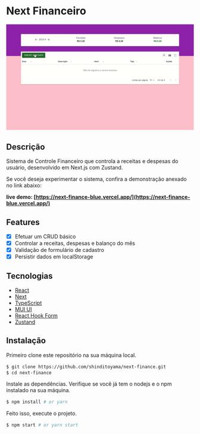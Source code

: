 # Next Financeiro

![screenshot](https://raw.githubusercontent.com/shinditoyama/next-finance/main/public/assets/finance.gif)

## Descrição

Sistema de Controle Financeiro que controla a receitas e despesas do usuário, desenvolvido em Next.js com Zustand.

Se você deseja experimentar o sistema, confira a demonstração anexado no link abaixo:

**live demo: [https://next-finance-blue.vercel.app/](https://next-finance-blue.vercel.app/)**

## Features

- [x] Efetuar um CRUD básico
- [x] Controlar a receitas, despesas e balanço do mês
- [x] Validação de formulário de cadastro
- [x] Persistir dados em localStorage

## Tecnologias

- [React](https://react.dev/)
- [Next](https://nextjs.org/)
- [TypeScript](https://www.typescriptlang.org/)
- [MUI UI](https://mui.com/)
- [React Hook Form](https://react-hook-form.com/)
- [Zustand](https://zustand-demo.pmnd.rs/)

## Instalação

Primeiro clone este repositório na sua máquina local.

```
$ git clone https://github.com/shinditoyama/next-finance.git
$ cd next-finance
```

Instale as dependências. Verifique se você já tem o nodejs e o npm instalado na sua máquina.

```bash
$ npm install # or yarn
```

Feito isso, execute o projeto.

```bash
$ npm start # or yarn start
```
